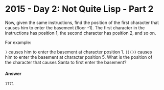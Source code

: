 # 2015 - Day 2: Not Quite Lisp - Part 2
Now, given the same instructions, find the position of the first character that causes him to enter the basement (floor -1). The first character in the instructions has position 1, the second character has position 2, and so on.

For example:

`)` causes him to enter the basement at character position 1.
`()())` causes him to enter the basement at character position 5.
What is the position of the character that causes Santa to first enter the basement?

#### Answer
`1771`